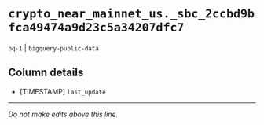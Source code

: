 # `crypto_near_mainnet_us._sbc_2ccbd9bfca49474a9d23c5a34207dfc7`
`bq-1` | `bigquery-public-data`

## Column details
* [TIMESTAMP] `last_update`

-------------------------------------------------------------------------------
*Do not make edits above this line.*
